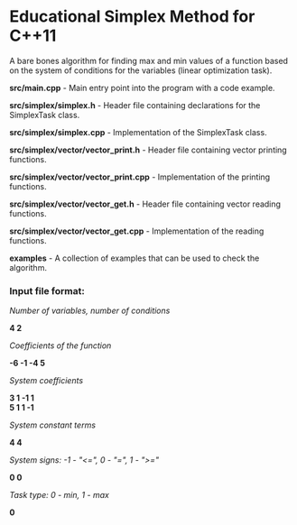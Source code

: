 # Educational Simplex Method for C++11
A bare bones algorithm for finding max and min values of a function based on the system of conditions for the variables (linear optimization task).

**src/main.cpp** - Main entry point into the program with a code example.

**src/simplex/simplex.h** - Header file containing declarations for the SimplexTask class.

**src/simplex/simplex.cpp** - Implementation of the SimplexTask class.

**src/simplex/vector/vector_print.h** - Header file containing vector printing functions.

**src/simplex/vector/vector_print.cpp** - Implementation of the printing functions.

**src/simplex/vector/vector_get.h** - Header file containing vector reading functions.

**src/simplex/vector/vector_get.cpp** - Implementation of the reading functions.

**examples** - A collection of examples that can be used to check the algorithm.

### Input file format:

*Number of variables, number of conditions*

**4 2**

*Coefficients of the function*

**-6 -1 -4 5**

*System coefficients*

**3	1 -1 1**  
**5	1 1 -1**

*System constant terms*

**4 4**

*System signs: -1 - "<=", 0 - "=", 1 - ">="*

**0 0**

*Task type: 0 - min, 1 - max*

**0**

